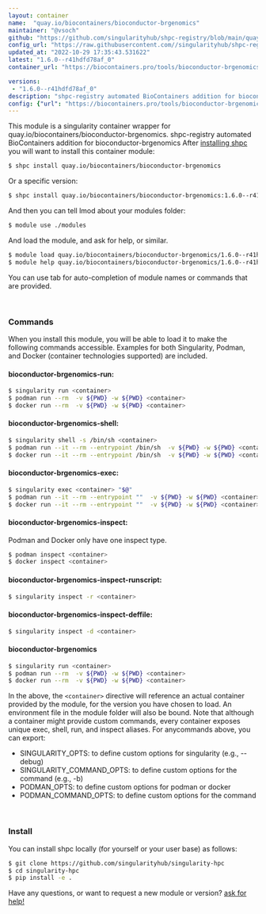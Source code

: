 ```yaml
---
layout: container
name:  "quay.io/biocontainers/bioconductor-brgenomics"
maintainer: "@vsoch"
github: "https://github.com/singularityhub/shpc-registry/blob/main/quay.io/biocontainers/bioconductor-brgenomics/container.yaml"
config_url: "https://raw.githubusercontent.com//singularityhub/shpc-registry/main/quay.io/biocontainers/bioconductor-brgenomics/container.yaml"
updated_at: "2022-10-29 17:35:43.531622"
latest: "1.6.0--r41hdfd78af_0"
container_url: "https://biocontainers.pro/tools/bioconductor-brgenomics"

versions:
 - "1.6.0--r41hdfd78af_0"
description: "shpc-registry automated BioContainers addition for bioconductor-brgenomics"
config: {"url": "https://biocontainers.pro/tools/bioconductor-brgenomics", "maintainer": "@vsoch", "description": "shpc-registry automated BioContainers addition for bioconductor-brgenomics", "latest": {"1.6.0--r41hdfd78af_0": "sha256:b3282478f40a5d2f6676edd7bee5cd02f4400962b78f1f3b82db1bde6d328bfe"}, "tags": {"1.6.0--r41hdfd78af_0": "sha256:b3282478f40a5d2f6676edd7bee5cd02f4400962b78f1f3b82db1bde6d328bfe"}, "docker": "quay.io/biocontainers/bioconductor-brgenomics"}
---
```


This module is a singularity container wrapper for quay.io/biocontainers/bioconductor-brgenomics.
shpc-registry automated BioContainers addition for bioconductor-brgenomics
After [installing shpc](#install) you will want to install this container module:


```bash
$ shpc install quay.io/biocontainers/bioconductor-brgenomics
```

Or a specific version:

```bash
$ shpc install quay.io/biocontainers/bioconductor-brgenomics:1.6.0--r41hdfd78af_0
```

And then you can tell lmod about your modules folder:

```bash
$ module use ./modules
```

And load the module, and ask for help, or similar.

```bash
$ module load quay.io/biocontainers/bioconductor-brgenomics/1.6.0--r41hdfd78af_0
$ module help quay.io/biocontainers/bioconductor-brgenomics/1.6.0--r41hdfd78af_0
```

You can use tab for auto-completion of module names or commands that are provided.

<br>

### Commands

When you install this module, you will be able to load it to make the following commands accessible.
Examples for both Singularity, Podman, and Docker (container technologies supported) are included.

#### bioconductor-brgenomics-run:

```bash
$ singularity run <container>
$ podman run --rm  -v ${PWD} -w ${PWD} <container>
$ docker run --rm  -v ${PWD} -w ${PWD} <container>
```

#### bioconductor-brgenomics-shell:

```bash
$ singularity shell -s /bin/sh <container>
$ podman run --it --rm --entrypoint /bin/sh  -v ${PWD} -w ${PWD} <container>
$ docker run --it --rm --entrypoint /bin/sh  -v ${PWD} -w ${PWD} <container>
```

#### bioconductor-brgenomics-exec:

```bash
$ singularity exec <container> "$@"
$ podman run --it --rm --entrypoint ""  -v ${PWD} -w ${PWD} <container> "$@"
$ docker run --it --rm --entrypoint ""  -v ${PWD} -w ${PWD} <container> "$@"
```

#### bioconductor-brgenomics-inspect:

Podman and Docker only have one inspect type.

```bash
$ podman inspect <container>
$ docker inspect <container>
```

#### bioconductor-brgenomics-inspect-runscript:

```bash
$ singularity inspect -r <container>
```

#### bioconductor-brgenomics-inspect-deffile:

```bash
$ singularity inspect -d <container>
```



#### bioconductor-brgenomics

```bash
$ singularity run <container>
$ podman run --rm  -v ${PWD} -w ${PWD} <container>
$ docker run --rm  -v ${PWD} -w ${PWD} <container>
```


In the above, the `<container>` directive will reference an actual container provided
by the module, for the version you have chosen to load. An environment file in the
module folder will also be bound. Note that although a container
might provide custom commands, every container exposes unique exec, shell, run, and
inspect aliases. For anycommands above, you can export:

 - SINGULARITY_OPTS: to define custom options for singularity (e.g., --debug)
 - SINGULARITY_COMMAND_OPTS: to define custom options for the command (e.g., -b)
 - PODMAN_OPTS: to define custom options for podman or docker
 - PODMAN_COMMAND_OPTS: to define custom options for the command

<br>

### Install

You can install shpc locally (for yourself or your user base) as follows:

```bash
$ git clone https://github.com/singularityhub/singularity-hpc
$ cd singularity-hpc
$ pip install -e .
```

Have any questions, or want to request a new module or version? [ask for help!](https://github.com/singularityhub/singularity-hpc/issues)